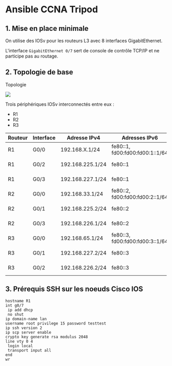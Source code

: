# Ansible CCNA Tripod

## 1. Mise en place minimale

On utilise des IOSv pour les routeurs L3 avec 8 interfaces GigabitEthernet.

L'interface `GigabitEthernet 0/7` sert de console de contrôle TCP/IP et ne participe pas au routage.

## 2. Topologie de base

Topologie

![](https://www.lucidchart.com/publicSegments/view/3328e715-30bf-48a8-a48d-1ff276420520/image.png)

Trois périphériques IOSv interconnectés entre eux :

* R1
* R2
* R3

Routeur | Interface | Adresse IPv4 | Adresses IPv6 | Description
--- | --- | --- | --- | ---
R1 | G0/0 | 192.168.X.1/24 | fe80::1, fd00:fd00:fd00:1::1/64 | LAN de R1
R1 | G0/2 | 192.168.225.1/24 | fe80::1 | Connexion vers R2
R1 | G0/3 | 192.168.227.1/24 | fe80::1 | Connexion vers R3
R2 | G0/0 | 192.168.33.1/24 | fe80::2, fd00:fd00:fd00:2::1/64 | LAN de R2
R2 | G0/1 | 192.168.225.2/24 | fe80::2 | Connexion vers R1
R2 | G0/3 | 192.168.226.1/24 | fe80::2 | Connexion vers R3
R3 | G0/0 | 192.168.65.1/24 | fe80::3, fd00:fd00:fd00:3::1/64 | LAN de R3
R3 | G0/1 | 192.168.227.2/24 | fe80::3 | Connexion vers R1
R3 | G0/2 | 192.168.226.2/24 | fe80::3 | Connexion vers R2


## 3. Prérequis SSH sur les noeuds Cisco IOS

```
hostname R1
int g0/7
 ip add dhcp
 no shut
ip domain-name lan
username root privilege 15 password testtest
ip ssh version 2
ip scp server enable
crypto key generate rsa modulus 2048
line vty 0 4
 login local
 transport input all
end
wr

```

